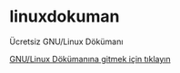# linuxdokuman
Ücretsiz GNU/Linux Dökümanı


[GNU/Linux Dökümanına gitmek için tıklayın](https://linux.kaanksc.com)

